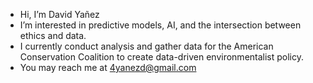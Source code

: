 - Hi, I’m David Yañez
- I’m interested in predictive models, AI, and the intersection between ethics and data.
- I currently conduct analysis and gather data for the American Conservation Coalition to create data-driven environmentalist policy.
- You may reach me at 4yanezd@gmail.com

